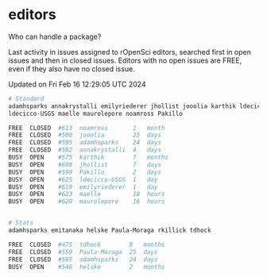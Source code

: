 # editors

Who can handle a package?

Last activity in issues assigned to rOpenSci editors, searched first in open
issues and then in closed issues. Editors with no open issues are FREE, even if
they also have no closed issue.


Updated on Fri Feb 16 12:29:05 UTC 2024

```bash
# Standard
adamhsparks annakrystalli emilyriederer jhollist jooolia karthik ldecicco
ldecicco-USGS maelle maurolepore noamross Pakillo

FREE  CLOSED  #613  noamross       1   month
FREE  CLOSED  #500  jooolia        25  days
FREE  CLOSED  #595  adamhsparks    24  days
FREE  CLOSED  #502  annakrystalli  4   days
BUSY  OPEN    #575  karthik        7   months
BUSY  OPEN    #609  jhollist       7   days
BUSY  OPEN    #599  Pakillo        2   days
BUSY  OPEN    #625  ldecicco-USGS  1   day
BUSY  OPEN    #619  emilyriederer  1   day
BUSY  OPEN    #623  maelle         18  hours
BUSY  OPEN    #620  maurolepore    16  hours


# Stats
adamhsparks emitanaka helske Paula-Moraga rkillick tdhock

FREE  CLOSED  #475  tdhock        9   months
FREE  CLOSED  #559  Paula-Moraga  25  days
FREE  CLOSED  #595  adamhsparks   24  days
BUSY  OPEN    #546  helske        2   months
```
